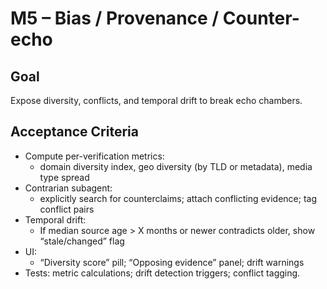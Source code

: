 # M5 – Bias / Provenance / Counter-echo

## Goal
Expose diversity, conflicts, and temporal drift to break echo chambers.

## Acceptance Criteria
- Compute per-verification metrics:
  - domain diversity index, geo diversity (by TLD or metadata), media type spread
- Contrarian subagent:
  - explicitly search for counterclaims; attach conflicting evidence; tag conflict pairs
- Temporal drift:
  - If median source age > X months or newer contradicts older, show “stale/changed” flag
- UI:
  - “Diversity score” pill; “Opposing evidence” panel; drift warnings
- Tests: metric calculations; drift detection triggers; conflict tagging.
